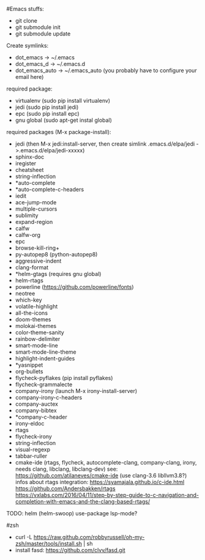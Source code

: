 #Emacs stuffs:

 - git clone
 - git submodule init
 - git submodule update

Create symlinks:

- dot_emacs -> ~/.emacs
- dot\_emacs_d -> ~/.emacs.d
- dot\_emacs\_auto -> ~/.emacs_auto (you probably have to configure your email here)

required package:

- virtualenv (sudo pip install virtualenv)
- jedi (sudo pip install jedi)
- epc (sudo pip install epc)
- gnu global (sudo apt-get instal global)

required packages (M-x package-install):

- jedi (then M-x jedi:install-server, then create simlink .emacs.d/elpa/jedi ->.emacs.d/elpa/jedi-xxxxx)
- sphinx-doc
- iregister
- cheatsheet
- string-inflection
- *auto-complete
- *auto-complete-c-headers
- iedit
- ace-jump-mode
- multiple-cursors
- sublimity
- expand-region
- calfw
- calfw-org
- epc
- browse-kill-ring+
- py-autopep8 (python-autopep8)
- aggressive-indent
- clang-format
- *helm-gtags (requires gnu global)
- helm-rtags
- powerline (https://github.com/powerline/fonts)
- neotree
- which-key
- volatile-highlight
- all-the-icons
- doom-themes
- molokai-themes
- color-theme-sanity
- rainbow-delimiter
- smart-mode-line
- smart-mode-line-theme
- highlight-indent-guides
- *yasnippet
- org-bullets
- flycheck-pyflakes (pip install pyflakes)
- flycheck-grammalecte
- company-irony (launch M-x irony-install-server)
- company-irony-c-headers
- company-auctex
- company-bibtex
- *company-c-header
- irony-eldoc
- rtags
- flycheck-irony
- string-inflection
- visual-regexp
- tabbar-ruller
- cmake-ide (rtags, flycheck, autocomplete-clang, company-clang, irony, needs clang, libclang, libclang-dev) see: https://github.com/atilaneves/cmake-ide
  (use clang-3.6 libllvm3.8?)
  infos about rtags integration: https://syamajala.github.io/c-ide.html
  	      	    		 https://github.com/Andersbakken/rtags
				 https://vxlabs.com/2016/04/11/step-by-step-guide-to-c-navigation-and-completion-with-emacs-and-the-clang-based-rtags/

TODO: helm (helm-swoop)
      use-package
      lsp-mode?

#zsh

- curl -L https://raw.github.com/robbyrussell/oh-my-zsh/master/tools/install.sh | sh
- install fasd: https://github.com/clvv/fasd.git
